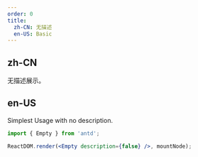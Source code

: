 ```yaml
---
order: 0
title:
  zh-CN: 无描述
  en-US: Basic
---
```


## zh-CN

无描述展示。

## en-US

Simplest Usage with no description.

```jsx
import { Empty } from 'antd';

ReactDOM.render(<Empty description={false} />, mountNode);
```

